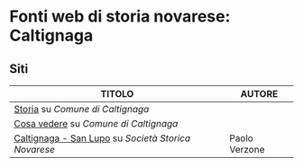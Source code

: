 # Fonti web di storia novarese: Caltignaga

## Siti

| TITOLO                                                                                                          | AUTORE        |
|-----------------------------------------------------------------------------------------------------------------|---------------|
| [Storia](https://www.comune.caltignaga.no.it/it-it/vivere-il-comune/storia) su *Comune di Caltignaga*           |               |
| [Cosa vedere](https://www.comune.caltignaga.no.it/it-it/vivere-il-comune/cosa-vedere) su *Comune di Caltignaga* |               |
| [Caltignaga - San Lupo](http://www.ssno.it/ARNo/arno_mon16.html) su *Società Storica Novarese*                  | Paolo Verzone |

